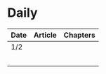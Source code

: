 # Daily

| Date | Article | Chapters |
| --- | --- | --- |
| 1/2 |  |  |
|  |  |  |
|  |  |  |
|  |  |  |
|  |  |  |
|  |  |  |